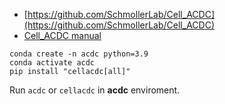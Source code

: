 
 * [https://github.com/SchmollerLab/Cell_ACDC](https://github.com/SchmollerLab/Cell_ACDC)
 * [Cell_ACDC manual](https://github.com/SchmollerLab/Cell_ACDC/blob/main/UserManual/Cell-ACDC_User_Manual.pdf)

```
conda create -n acdc python=3.9
conda activate acdc
pip install "cellacdc[all]"
```

Run `acdc` or `cellacdc` in **acdc** enviroment.
